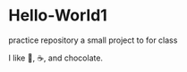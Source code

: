 # Hello-World1
practice repository
a small project to for class

I like :tea:, :coffee:, and chocolate.
